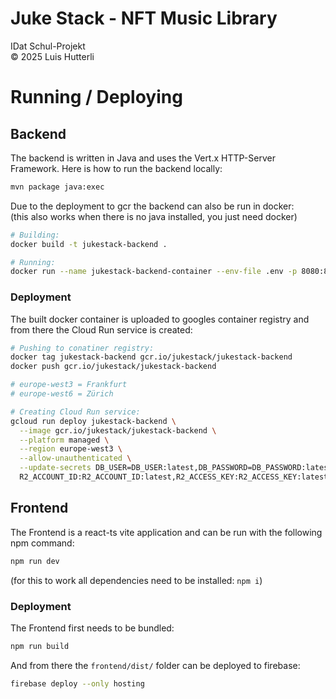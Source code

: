 # Juke Stack - NFT Music Library
IDat Schul-Projekt <br>
&copy; 2025 Luis Hutterli

# Running / Deploying
## Backend
The backend is written in Java and uses the Vert.x HTTP-Server Framework.
Here is how to run the backend locally:
```bash
mvn package java:exec
```
Due to the deployment to gcr the backend can also be run in docker:
<br>
(this also works when there is no java installed, you just need docker)

```bash
# Building:
docker build -t jukestack-backend .

# Running:
docker run --name jukestack-backend-container --env-file .env -p 8080:8080 jukestack-backend
```

### Deployment
The built docker container is uploaded to googles container registry and from there the Cloud Run service is created:
```bash
# Pushing to conatiner registry:
docker tag jukestack-backend gcr.io/jukestack/jukestack-backend
docker push gcr.io/jukestack/jukestack-backend

# europe-west3 = Frankfurt
# europe-west6 = Zürich

# Creating Cloud Run service:
gcloud run deploy jukestack-backend \
  --image gcr.io/jukestack/jukestack-backend \
  --platform managed \
  --region europe-west3 \
  --allow-unauthenticated \
  --update-secrets DB_USER=DB_USER:latest,DB_PASSWORD=DB_PASSWORD:latest, \ 
  R2_ACCOUNT_ID:R2_ACCOUNT_ID:latest,R2_ACCESS_KEY:R2_ACCESS_KEY:latest,R2_SECRET_KEY:R2_SECRET_KEY:latest
```

## Frontend
The Frontend is a react-ts vite application and can be run with the following npm command:
```bash
npm run dev
```

(for this to work all dependencies need to be installed: `npm i`)

### Deployment
The Frontend first needs to be bundled:
```bash
npm run build
```

And from there the `frontend/dist/` folder can be deployed to firebase:
```bash
firebase deploy --only hosting
```